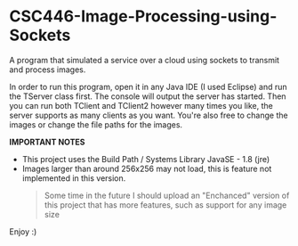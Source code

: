 # CSC446-Image-Processing-using-Sockets
A program that simulated a service over a cloud using sockets to transmit and process images.

In order to run this program, open it in any Java IDE (I used Eclipse) and run the TServer class first. The console will output the server has started.
Then you can run both TClient and TClient2 however many times you like, the server supports as many clients as you want.
You're also free to change the images or change the file paths for the images.

**IMPORTANT NOTES**
  - This project uses the Build Path / Systems Library JavaSE - 1.8 (jre)
  - Images larger than around 256x256 may not load, this is feature not implemented in this version.
      > Some time in the future I should upload an "Enchanced" version of this project that has more features, such as support for any image size

Enjoy :)
